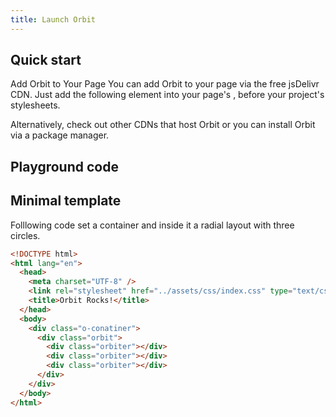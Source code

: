 ```yaml
---
title: Launch Orbit
---
```

## Quick start
Add Orbit to Your Page
You can add Orbit to your page via the free jsDelivr CDN. Just add the following <link> element into your page's <head>, before your project's stylesheets.


Alternatively, check out other CDNs that host Orbit or you can install Orbit via a package manager.

## Playground code


## Minimal template

Folllowing code set a container and inside it a radial layout with three circles.

```html
<!DOCTYPE html>
<html lang="en">
  <head>
    <meta charset="UTF-8" />
    <link rel="stylesheet" href="../assets/css/index.css" type="text/css" defer/>
    <title>Orbit Rocks!</title>
  </head>
  <body>
    <div class="o-conatiner">
      <div class="orbit">
        <div class="orbiter"></div>
        <div class="orbiter"></div>
        <div class="orbiter"></div>
      </div>
    </div>
  </body>
</html>
```